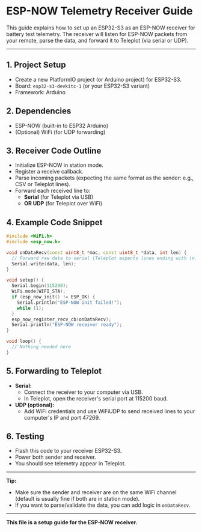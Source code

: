 # ESP-NOW Telemetry Receiver Guide

This guide explains how to set up an ESP32-S3 as an ESP-NOW receiver for battery test telemetry. The receiver will listen for ESP-NOW packets from your remote, parse the data, and forward it to Teleplot (via serial or UDP).

---

## 1. **Project Setup**
- Create a new PlatformIO project (or Arduino project) for ESP32-S3.
- Board: `esp32-s3-devkitc-1` (or your ESP32-S3 variant)
- Framework: Arduino

## 2. **Dependencies**
- ESP-NOW (built-in to ESP32 Arduino)
- (Optional) WiFi (for UDP forwarding)

## 3. **Receiver Code Outline**
- Initialize ESP-NOW in station mode.
- Register a receive callback.
- Parse incoming packets (expecting the same format as the sender: e.g., CSV or Teleplot lines).
- Forward each received line to:
  - **Serial** (for Teleplot via USB)
  - **OR UDP** (for Teleplot over WiFi)

## 4. **Example Code Snippet**
```cpp
#include <WiFi.h>
#include <esp_now.h>

void onDataRecv(const uint8_t *mac, const uint8_t *data, int len) {
  // Forward raw data to serial (Teleplot expects lines ending with \n)
  Serial.write(data, len);
}

void setup() {
  Serial.begin(115200);
  WiFi.mode(WIFI_STA);
  if (esp_now_init() != ESP_OK) {
    Serial.println("ESP-NOW init failed!");
    while (1);
  }
  esp_now_register_recv_cb(onDataRecv);
  Serial.println("ESP-NOW receiver ready");
}

void loop() {
  // Nothing needed here
}
```

## 5. **Forwarding to Teleplot**
- **Serial:**
  - Connect the receiver to your computer via USB.
  - In Teleplot, open the receiver's serial port at 115200 baud.
- **UDP (optional):**
  - Add WiFi credentials and use WiFiUDP to send received lines to your computer's IP and port 47269.

## 6. **Testing**
- Flash this code to your receiver ESP32-S3.
- Power both sender and receiver.
- You should see telemetry appear in Teleplot.

---

**Tip:**
- Make sure the sender and receiver are on the same WiFi channel (default is usually fine if both are in station mode).
- If you want to parse/validate the data, you can add logic in `onDataRecv`.

---

**This file is a setup guide for the ESP-NOW receiver.** 